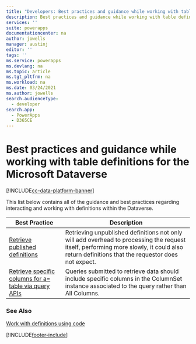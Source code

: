 ```yaml
---
title: "Developers: Best practices and guidance while working with table definitions for the Microsoft Dataverse | Microsoft Docs"
description: Best practices and guidance while working with table definitions for developers of the Microsoft Dataverse in Power Apps.
services: ''
suite: powerapps
documentationcenter: na
author: jowells
manager: austinj
editor: ''
tags: ''
ms.service: powerapps
ms.devlang: na
ms.topic: article
ms.tgt_pltfrm: na
ms.workload: na
ms.date: 03/24/2021
ms.author: jowells
search.audienceType: 
  - developer
search.app: 
  - PowerApps
  - D365CE
---
```


# Best practices and guidance while working with table definitions for the Microsoft Dataverse

[!INCLUDE[cc-data-platform-banner](../../../../includes/cc-data-platform-banner.md)]

This list below contains all of the guidance and best practices regarding interacting and working with definitions within the Dataverse.


|Best Practice  |Description  |
|---------|---------|
|[Retrieve published definitions](retrieve-published-metadata.md)     |Retrieving unpublished definitions not only will add overhead to processing the request itself, performing more slowly, it could also return definitions that the requestor does not expect.         |
|[Retrieve specific columns for a= table via query APIs](retrieve-specific-columns-entity-via-query-apis.md)     |Queries submitted to retrieve data should include specific columns in the ColumnSet instance associated to the query rather than All Columns.         |

### See Also
[Work with definitions using code](../../metadata-services.md)<br />


[!INCLUDE[footer-include](../../../../includes/footer-banner.md)]